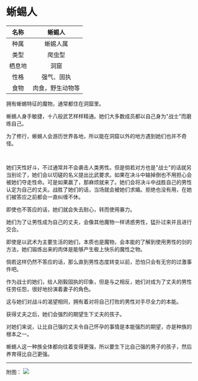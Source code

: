 # 蜥蜴人

|名称|蜥蜴人|
|:-:|:-:|
|种属|蜥蜴人属|
|类型|爬虫型|
|栖息地|洞窟|
|性格|强气、固执|
|食物|肉食，野生动物等|

拥有蜥蜴特征的魔物，通常都住在洞窟里。

蜥蜴人身手敏捷，十八般武艺样样精通。她们大多数成员都以自己身为"战士"而磨练自己。

为了修行，蜥蜴人会游历世界各地，所以能在洞窟以外的地方遇到她们也并不奇怪。

<br>

她们天性好斗，不过通常并不会袭击人类男性。但是倘若对方也是"战士"的话就另当别论了，她们会以切磋的名义提出比武要求。如果在决斗中输掉倒也不用担心会被她们夺走性命。可是如果嬴了，那麻烦就来了。她们会将决斗中战胜自己的男性认定为自己的丈夫。战胜了她们的话，当场就会被她们求婚。拒绝也没有用，在她们被答应之前都会一直纠缠不休。

即使也不答应的话，她们就会失去耐心，转而使用暴力。

她们为了让男性成为自己的丈夫，会像其他魔物一样诱惑男性，猛扑过来并且进行交合。

即使是以武术为主要生活的她们，本质也是魔物，会本能的了解到使用男性的剑的方法，她们锻炼出来的肉体是能够产生极上快乐的魔性之物。

倘若这样仍然不答应的话，那么直到男性态度转变以前，恐怕只会有无穷的过激事件吧。

作为战士的她们，给人刚毅固执的印象，但是与之相反，她们对成为了丈夫的男性任劳任怨，很好地扮演着妻子的角色。

这与她们对战斗的渴望相同，拥有着对将自己打败的男性对手尽全力的本能。

获得丈夫之后，她们会强烈的期望生下丈夫的孩子。

对她们来说，让比自己强的丈夫令自己怀孕的事情是本能强烈的期望，亦是种族的根本之一。

蜥蜴人这一种族全体都向往着变得更强，所以要生下比自己强的男子的孩子，然后养育得比自己更强。

---

附图： ![](img/魔物娘图鉴I/66-67蜥蜴人.jpg)
